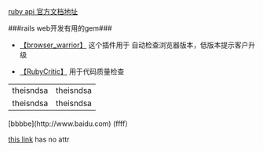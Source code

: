 [ruby  api 官方文档地址](http://ruby-doc.org/core-2.3.1/)
<style>
tr{
color: colo;

}
</style>


###rails web开发有用的gem###

* [【browser_warrior】](https://github.com/80percent/browser_warrior)    这个插件用于 自动检查浏览器版本，低版本提示客户升级

* [【RubyCritic】](https://ruby-china.org/topics/30746) 用于代码质量检查

<table>
	<tr>
		<td>theisndsa</td>
		<td>theisndsa</td>
	</tr>
	<tr>
		<td>theisndsa</td>
		<td>theisndsa</td>
	</tr>
</table>
[bbbbe](http://www.baidu.com) (ffff）

[this link](http://www.baidu.com) has no attr 